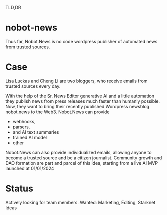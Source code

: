TLD,DR
# nobot-news
Thus far, Nobot.News is no code wordpress publisher of automated news from trusted sources.

# Case
Lisa Luckas and Cheng Li are two bloggers, who receive emails from trusted sources every day. 

With the help of the Sr. News Editor generative AI and a little automation they publish news from press releases much faster than humanly possible. Now, they want to bring their recently published Wordpress newsblog nobot.news to the Web3. Nobot.News can provide

- webhooks,
- parsers,
- and AI text summaries
- trained AI model
- other

Nobot.News can also provide individualized emails, allowing anyone to become a trusted source and be a citizen journalist. Community growth and DAO formation are part and parcel of this idea, starting from a live AI MVP launched at 01/01/2024

# Status
Actively looking for team members. 
Wanted: Marketing, Editing, Starknet Ideas
